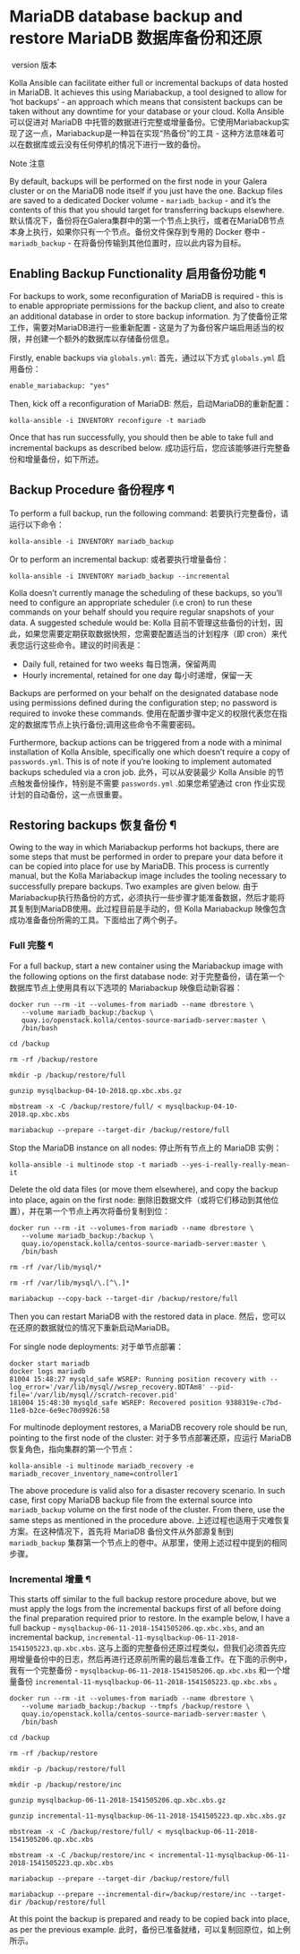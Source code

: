 # MariaDB database backup and restore MariaDB 数据库备份和还原

​        version 版本              





Kolla Ansible can facilitate either full or incremental backups of data hosted in MariaDB. It achieves this using Mariabackup, a tool designed to allow for ‘hot backups’ - an approach which means that consistent backups can be taken without any downtime for your database or your cloud.
Kolla Ansible 可以促进对 MariaDB 中托管的数据进行完整或增量备份。它使用Mariabackup实现了这一点，Mariabackup是一种旨在实现“热备份”的工具 - 这种方法意味着可以在数据库或云没有任何停机的情况下进行一致的备份。



 

Note 注意



By default, backups will be performed on the first node in your Galera cluster or on the MariaDB node itself if you just have the one. Backup files are saved to a dedicated Docker volume - `mariadb_backup` - and it’s the contents of this that you should target for transferring backups elsewhere.
默认情况下，备份将在Galera集群中的第一个节点上执行，或者在MariaDB节点本身上执行，如果你只有一个节点。备份文件保存到专用的 Docker 卷中 - `mariadb_backup` - 在将备份传输到其他位置时，应以此内容为目标。

## Enabling Backup Functionality 启用备份功能 ¶

For backups to work, some reconfiguration of MariaDB is required - this is to enable appropriate permissions for the backup client, and also to create an additional database in order to store backup information.
为了使备份正常工作，需要对MariaDB进行一些重新配置 - 这是为了为备份客户端启用适当的权限，并创建一个额外的数据库以存储备份信息。

Firstly, enable backups via `globals.yml`:
首先，通过以下方式 `globals.yml` 启用备份：

```
enable_mariabackup: "yes"
```

Then, kick off a reconfiguration of MariaDB:
然后，启动MariaDB的重新配置：

```
kolla-ansible -i INVENTORY reconfigure -t mariadb
```

Once that has run successfully, you should then be able to take full and incremental backups as described below.
成功运行后，您应该能够进行完整备份和增量备份，如下所述。

## Backup Procedure 备份程序 ¶

To perform a full backup, run the following command:
若要执行完整备份，请运行以下命令：

```
kolla-ansible -i INVENTORY mariadb_backup
```

Or to perform an incremental backup:
或者要执行增量备份：

```
kolla-ansible -i INVENTORY mariadb_backup --incremental
```

Kolla doesn’t currently manage the scheduling of these backups, so you’ll need to configure an appropriate scheduler (i.e cron) to run these commands on your behalf should you require regular snapshots of your data. A suggested schedule would be:
Kolla 目前不管理这些备份的计划，因此，如果您需要定期获取数据快照，您需要配置适当的计划程序（即 cron）来代表您运行这些命令。建议的时间表是：

- Daily full, retained for two weeks
  每日饱满，保留两周
- Hourly incremental, retained for one day
  每小时递增，保留一天

Backups are performed on your behalf on the designated database node using permissions defined during the configuration step; no password is required to invoke these commands.
使用在配置步骤中定义的权限代表您在指定的数据库节点上执行备份;调用这些命令不需要密码。

Furthermore, backup actions can be triggered from a node with a minimal installation of Kolla Ansible, specifically one which doesn’t require a copy of `passwords.yml`.  This is of note if you’re looking to implement automated backups scheduled via a cron job.
此外，可以从安装最少 Kolla Ansible 的节点触发备份操作，特别是不需要 `passwords.yml` .如果您希望通过 cron 作业实现计划的自动备份，这一点很重要。

## Restoring backups 恢复备份 ¶

Owing to the way in which Mariabackup performs hot backups, there are some steps that must be performed in order to prepare your data before it can be copied into place for use by MariaDB. This process is currently manual, but the Kolla Mariabackup image includes the tooling necessary to successfully prepare backups. Two examples are given below.
由于Mariabackup执行热备份的方式，必须执行一些步骤才能准备数据，然后才能将其复制到MariaDB使用。此过程目前是手动的，但 Kolla Mariabackup 映像包含成功准备备份所需的工具。下面给出了两个例子。

### Full 完整 ¶

For a full backup, start a new container using the Mariabackup image with the following options on the first database node:
对于完整备份，请在第一个数据库节点上使用具有以下选项的 Mariabackup 映像启动新容器：

```
docker run --rm -it --volumes-from mariadb --name dbrestore \
   --volume mariadb_backup:/backup \
   quay.io/openstack.kolla/centos-source-mariadb-server:master \
   /bin/bash
 
cd /backup
 
rm -rf /backup/restore
 
mkdir -p /backup/restore/full
 
gunzip mysqlbackup-04-10-2018.qp.xbc.xbs.gz
 
mbstream -x -C /backup/restore/full/ < mysqlbackup-04-10-2018.qp.xbc.xbs
 
mariabackup --prepare --target-dir /backup/restore/full
```

Stop the MariaDB instance on all nodes:
停止所有节点上的 MariaDB 实例：

```
kolla-ansible -i multinode stop -t mariadb --yes-i-really-really-mean-it
```

Delete the old data files (or move them elsewhere), and copy the backup into place, again on the first node:
删除旧数据文件（或将它们移动到其他位置），并在第一个节点上再次将备份复制到位：

```
docker run --rm -it --volumes-from mariadb --name dbrestore \
   --volume mariadb_backup:/backup \
   quay.io/openstack.kolla/centos-source-mariadb-server:master \
   /bin/bash
 
rm -rf /var/lib/mysql/*
 
rm -rf /var/lib/mysql/\.[^\.]*
 
mariabackup --copy-back --target-dir /backup/restore/full
```

Then you can restart MariaDB with the restored data in place.
然后，您可以在还原的数据就位的情况下重新启动MariaDB。

For single node deployments:
对于单节点部署：

```
docker start mariadb
docker logs mariadb
81004 15:48:27 mysqld_safe WSREP: Running position recovery with --log_error='/var/lib/mysql//wsrep_recovery.BDTAm8' --pid-file='/var/lib/mysql//scratch-recover.pid'
181004 15:48:30 mysqld_safe WSREP: Recovered position 9388319e-c7bd-11e8-b2ce-6e9ec70d9926:58
```

For multinode deployment restores, a MariaDB recovery role should be run, pointing to the first node of the cluster:
对于多节点部署还原，应运行 MariaDB 恢复角色，指向集群的第一个节点：

```
kolla-ansible -i multinode mariadb_recovery -e mariadb_recover_inventory_name=controller1
```

The above procedure is valid also for a disaster recovery scenario. In such case, first copy MariaDB backup file from the external source into `mariadb_backup` volume on the first node of the cluster. From there, use the same steps as mentioned in the procedure above.
上述过程也适用于灾难恢复方案。在这种情况下，首先将 MariaDB 备份文件从外部源复制到 `mariadb_backup` 集群第一个节点上的卷中。从那里，使用上述过程中提到的相同步骤。

### Incremental 增量 ¶

This starts off similar to the full backup restore procedure above, but we must apply the logs from the incremental backups first of all before doing the final preparation required prior to restore. In the example below, I have a full backup - `mysqlbackup-06-11-2018-1541505206.qp.xbc.xbs`, and an incremental backup, `incremental-11-mysqlbackup-06-11-2018-1541505223.qp.xbc.xbs`.
这与上面的完整备份还原过程类似，但我们必须首先应用增量备份中的日志，然后再进行还原前所需的最后准备工作。在下面的示例中，我有一个完整备份 - `mysqlbackup-06-11-2018-1541505206.qp.xbc.xbs` 和一个增量备份 `incremental-11-mysqlbackup-06-11-2018-1541505223.qp.xbc.xbs` 。

```
docker run --rm -it --volumes-from mariadb --name dbrestore \
   --volume mariadb_backup:/backup --tmpfs /backup/restore \
   quay.io/openstack.kolla/centos-source-mariadb-server:master \
   /bin/bash
 
cd /backup
 
rm -rf /backup/restore
 
mkdir -p /backup/restore/full
 
mkdir -p /backup/restore/inc
 
gunzip mysqlbackup-06-11-2018-1541505206.qp.xbc.xbs.gz
 
gunzip incremental-11-mysqlbackup-06-11-2018-1541505223.qp.xbc.xbs.gz
 
mbstream -x -C /backup/restore/full/ < mysqlbackup-06-11-2018-1541505206.qp.xbc.xbs
 
mbstream -x -C /backup/restore/inc < incremental-11-mysqlbackup-06-11-2018-1541505223.qp.xbc.xbs
 
mariabackup --prepare --target-dir /backup/restore/full
 
mariabackup --prepare --incremental-dir=/backup/restore/inc --target-dir /backup/restore/full
```

At this point the backup is prepared and ready to be copied back into place, as per the previous example.
此时，备份已准备就绪，可以复制回原位，如上例所示。